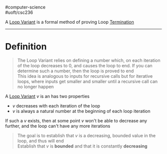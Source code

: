 #computer-science  
#uoft/csc236 

A [Loop Variant](.md) is a formal method of proving Loop [Termination](Termination.md)

---
# Definition
> The Loop Variant relies on defining a number which, on each iteration of the loop decreases to 0, and causes the loop to end. If you can determine such a number, then the loop is proved to end  
> This idea is analogous to inputs for recursive calls but for iterative loops, where inputs get smaller and smaller until a recursive call can no longer happen


A [Loop Variant](.md) $v$ is an has two properties
- $v$ decreases with each iteration of the loop
- $v$ is always a natural number at the beginning of each loop iteration

If such a $v$ exists, then at some point $v$ won't be able to decrease any further, and the loop can't have any more iterations

> The goal is to establish that $v$ is a decreasing, bounded value in the loop, and thus will end  
> Establish that $v$ is **bounded** and that it is constantly **decreasing**


